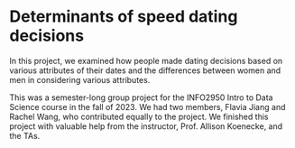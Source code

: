 # Determinants of speed dating decisions

In this project, we examined how people made dating decisions based on various attributes of their dates and the differences between women and men in considering various attributes.

This was a semester-long group project for the INFO2950 Intro to Data Science course in the fall of 2023. We had two members, Flavia Jiang and Rachel Wang, who contributed equally to the project. We finished this project with valuable help from the instructor, Prof. Allison Koenecke, and the TAs.
